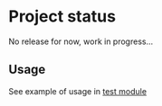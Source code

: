# Project status

No release for now, work in progress...

## Usage

See example of usage in [test module](https://github.com/KostyaTretyak/ng-stack/tree/master/projects/api-mock/src/lib/test)
